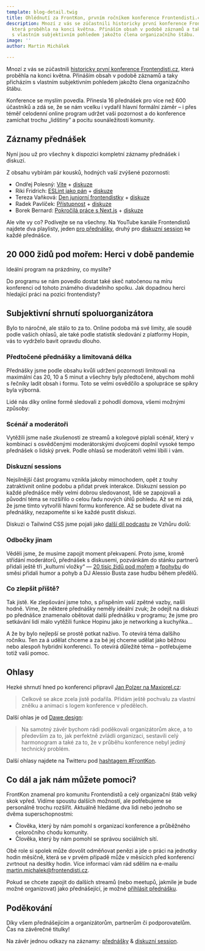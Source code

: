 ```yaml
---
template: blog-detail.twig
title: Ohlédnutí za FrontKon, prvním ročníkem konference Frontendisti.cz
description: Mnozí z vás se zúčastnili historicky první konference Frontendisti.cz,
  která proběhla na konci května. Přináším obsah v podobě záznamů a taky přicházím
  s vlastním subjektivním pohledem jakožto člena organizačního štábu.
image: ''
author: Martin Michálek

---
```

Mnozí z vás se zúčastnili [historicky první konference Frontendisti.cz](https://frontendisti.cz/konference), která proběhla na konci května. Přináším obsah v podobě záznamů a taky přicházím s vlastním subjektivním pohledem jakožto člena organizačního štábu.

Konference se myslím povedla. Přinesla 16 přednášek pro více než 600 účastníků a zdá se, že se nám vcelku i vydařil hlavní formální záměr – i přes téměř celodenní online program udržet vaši pozornost a do konference zamíchat trochu „lidštiny” a pocitu sounáležitosti komunity.

## Záznamy přednášek

Nyní jsou už pro všechny k dispozici kompletní záznamy přednášek i diskuzí.

Z obsahu vybírám pár kousků, hodných vaší zvýšené pozornosti:

* Ondřej Polesný: [Vite](https://www.youtube.com/watch?v=_I4891pbZdo&list=PLnXfazh66kVc-AY46ixdAGzlsfPtP4mx-&index=2) + [diskuze](https://www.youtube.com/watch?v=ALGMEfHmbUQ&list=PLnXfazh66kVfZBHWTRgNRfyQVNTOp0xBb&index=2)
* Riki Fridrich: [ESLint jako pán](https://www.youtube.com/watch?v=rshYLjwz2_U&list=PLnXfazh66kVc-AY46ixdAGzlsfPtP4mx-&index=3) + [diskuze](https://www.youtube.com/watch?v=I-cYAosFtVI&list=PLnXfazh66kVfZBHWTRgNRfyQVNTOp0xBb&index=1)
* Tereza Vaňková: [Den juniorní frontendistky](https://www.youtube.com/watch?v=rHR6awxWAZg&list=PLnXfazh66kVc-AY46ixdAGzlsfPtP4mx-&index=6) + [diskuze](https://www.youtube.com/watch?v=dqUqWanMwn8&list=PLnXfazh66kVfZBHWTRgNRfyQVNTOp0xBb&index=5)
* Radek Pavlíček: [Přístupnost](https://www.youtube.com/watch?v=Cj6kkzT5nRA&list=PLnXfazh66kVc-AY46ixdAGzlsfPtP4mx-&index=10) + [diskuze](https://www.youtube.com/watch?v=CgucaRDnW04&list=PLnXfazh66kVfZBHWTRgNRfyQVNTOp0xBb&index=8)
* Borek Bernard: [Pokročilá práce s Next.js](https://www.youtube.com/watch?v=1LUj7ii5KNM&list=PLnXfazh66kVc-AY46ixdAGzlsfPtP4mx-&index=15) + [diskuze](https://www.youtube.com/watch?v=ux7YHZ-2KJk&list=PLnXfazh66kVfZBHWTRgNRfyQVNTOp0xBb&index=13)

Ale víte vy co? Podívejte se na všechny. Na YouTube kanále Frontendistů najdete dva playlisty, jeden [pro přednášky](https://www.youtube.com/playlist?list=PLnXfazh66kVc-AY46ixdAGzlsfPtP4mx-), druhý pro [diskuzní session](https://www.youtube.com/playlist?list=PLnXfazh66kVfZBHWTRgNRfyQVNTOp0xBb) ke každé přednášce.

## 20 000 židů pod mořem: Herci v době pandemie

Ideální program na prázdniny, co myslíte?

Do programu se nám povedlo dostat také skeč natočenou na míru konferenci od tohoto známého divadelního spolku. Jak dopadnou herci hledající práci na pozici frontendisty?

## Subjektivní shrnutí spoluorganizátora

Bylo to náročné, ale stálo to za to. Online podoba má své limity, ale soudě podle vašich ohlasů, ale také podle statistik sledování z platformy Hopin, vás to vydrželo bavit opravdu dlouho.

### Předtočené přednášky a limitovaná délka

Přednášky jsme podle obsahu kvůli udržení pozornosti limitovali na maximální čas 20, 10 a 5 minut a všechny byly předtočené, abychom mohli s řečníky ladit obsah i formu. Toto se velmi osvědčilo a spolupráce se spíkry byla výborná.

Lidé nás díky online formě sledovali z pohodlí domova, všemi možnými způsoby:

### Scénář a moderátoři

Vytěžili jsme naše zkušenosti ze streamů a kolegové piplali scénář, který v kombinaci s osvědčenými moderátorskými dvojicemi doplnil vysoké tempo přednášek o lidský prvek. Podle ohlasů se moderátoři velmi líbili i vám.

### Diskuzní sessions

Nejsilnější část programu vznikla jakoby mimochodem, opět z touhy zatraktivnit online podobu a přidat prvek interakce. Diskuzní session po každé přednášce měly velmi dobrou sledovanost, lidé se zapojovali a původní téma se rozšířilo o celou řadu nových úhlů pohledu. Až se mi zdá, že jsme tímto vytvořili hlavní formu konference. Až se budete dívat na přednášky, nezapomeňte si ke každé pustit diskuzi.

Diskuzi o Tailwind CSS jsme pojali jako [další díl podcastu](https://www.vzhurudolu.cz/podcast/198-podcast-tailwind) ze Vzhůru dolů:

### Odbočky jinam

Věděli jsme, že musíme zapojit moment překvapení. Proto jsme, kromě střídání moderátorů, přednášek s diskusemi, pozvánkám do stánku partnerů přidali ještě tři „kulturní vložky“ — [20 tisíc židů pod mořem](https://www.youtube.com/watch?v=ZR3n1vD4xGo) a [fpohybu](https://www.youtube.com/watch?v=g_QYYETvYZM) do směsi přidali humor a pohyb a DJ Alessio Busta zase hudbu během předělů.

### Co zlepšit příště?

Tak jistě. Ke zlepšování jsme toho, s přispěním vaší zpětné vazby, našli hodně. Víme, že některé přednášky neměly ideální zvuk; že odejít na diskuzi po přednášce znamenalo obětovat další přednášku v programu; že jsme pro setkávání lidí málo vytěžili funkce Hopinu jako je networking a kuchyňka…

A že by bylo nejlepší se prostě potkat naživo. To otevírá téma dalšího ročníku. Ten za á udělat chceme a za bé jej chceme udělat jako běžnou nebo alespoň hybridní konferenci. To otevírá důležité téma – potřebujeme totiž vaši pomoc.

## Ohlasy

Hezké shrnutí hned po konferenci připravil [Jan Polzer na Maxiorel.cz](https://www.maxiorel.cz/ohlednuti-za-historicky-prvni-ceskou-frontendovou-konferenci):

> Celkově se akce zcela jistě podařila. Přidám ještě pochvalu za vlastní znělku a animaci s logem konference v předělech.

Další ohlas je od [Dawe design](https://www.dawedesign.cz/blog/prvni-ceska-frontendova-konference):

> Na samotný závěr bychom rádi poděkovali organizátorům akce, a to především za to, jak perfektně zvládli organizaci, sestavili celý harmonogram a také za to, že v průběhu konference nebyl jediný technický problém.

Další ohlasy najdete na Twitteru pod [hashtagem #FrontKon](https://twitter.com/hashtag/frontkon).

## Co dál a jak nám můžete pomoci?

FrontKon znamenal pro komunitu Frontendistů a celý organizační štáb velký skok vpřed. Vidíme spoustu dalších možností, ale potřebujeme se personálně trochu rozšířit. Aktuálně hledáme dva lidi nebo jednoho se dvěma superschopnostmi:

* Člověka, který by nám pomohl s organizací konference a průběžného celoročního chodu komunity.
* Člověka, který by nám pomohl se správou sociálních sítí.

Obě role si spolek může dovolit odměňovat penězi a jde o práci na jednotky hodin měsíčně, která se v prvém případě může v měsících před konferencí zvrtnout na desítky hodin. Více informací vám rád sdělím na e-mailu [martin.michalek@frontendisti.cz](mailto:martin.michalek@frontendisti.cz?subject=Pr%C3%A1ce%20pro%20Frontendisty).

Pokud se chcete zapojit do dalších streamů (nebo meetupů, jakmile je bude možné organizovat) jako přednášející, je možné [přihlásit přednášku](https://docs.google.com/forms/d/e/1FAIpQLSe4mba2CAA8eFSaCJtypDkAQzmVmuhSNAP7VwuOIqLj8xEySA/viewform?usp=send_form).

## Poděkování

Díky všem přednášejícím a organizátorům, partnerům či podporovatelům. Čas na závěrečné titulky!

Na závěr jednou odkazy na záznamy: [přednášky](https://www.youtube.com/playlist?list=PLnXfazh66kVc-AY46ixdAGzlsfPtP4mx-) & [diskuzní session](https://www.youtube.com/playlist?list=PLnXfazh66kVfZBHWTRgNRfyQVNTOp0xBb).